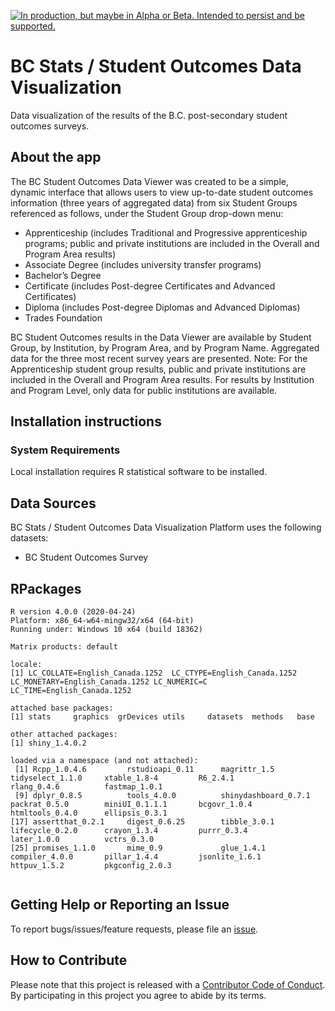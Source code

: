 <a id="devex-badge" rel="Delivery" href="https://github.com/BCDevExchange/assets/blob/master/README.md"><img alt="In production, but maybe in Alpha or Beta. Intended to persist and be supported." style="border-width:0" src="https://assets.bcdevexchange.org/images/badges/delivery.svg" title="In production, but maybe in Alpha or Beta. Intended to persist and be supported." /></a>

# BC Stats / Student Outcomes Data Visualization
Data visualization of the results of the B.C. post-secondary student outcomes surveys.

## About the app

The BC Student Outcomes Data Viewer was created to be a simple, dynamic interface that allows users to view up-to-date student outcomes information (three years of aggregated data) from six Student Groups referenced as follows, under the Student Group drop-down menu: 

- Apprenticeship (includes Traditional and Progressive apprenticeship programs; public and private institutions are included in the Overall and Program Area results)
- Associate Degree (includes university transfer programs) 
- Bachelor’s Degree
- Certificate (includes Post-degree Certificates and Advanced Certificates) 
- Diploma (includes Post-degree Diplomas and Advanced Diplomas) 
- Trades Foundation 

BC Student Outcomes results in the Data Viewer are available by Student Group, by Institution, by Program Area, and by Program Name. Aggregated data for the three most recent survey years are presented.  Note: For the Apprenticeship student group results, public and private institutions are included in the Overall and Program Area results.  For results by Institution and Program Level, only data for public institutions are available.


## Installation instructions

### System Requirements

Local installation requires R statistical software to be installed.

## Data Sources

BC Stats / Student Outcomes Data Visualization Platform uses the following datasets: 

- BC Student Outcomes Survey

## RPackages
```
R version 4.0.0 (2020-04-24)
Platform: x86_64-w64-mingw32/x64 (64-bit)
Running under: Windows 10 x64 (build 18362)

Matrix products: default

locale:
[1] LC_COLLATE=English_Canada.1252  LC_CTYPE=English_Canada.1252    LC_MONETARY=English_Canada.1252 LC_NUMERIC=C                    LC_TIME=English_Canada.1252    

attached base packages:
[1] stats     graphics  grDevices utils     datasets  methods   base     

other attached packages:
[1] shiny_1.4.0.2

loaded via a namespace (and not attached):
 [1] Rcpp_1.0.4.6         rstudioapi_0.11      magrittr_1.5         tidyselect_1.1.0     xtable_1.8-4         R6_2.4.1             rlang_0.4.6          fastmap_1.0.1       
 [9] dplyr_0.8.5          tools_4.0.0          shinydashboard_0.7.1 packrat_0.5.0        miniUI_0.1.1.1       bcgovr_1.0.4         htmltools_0.4.0      ellipsis_0.3.1      
[17] assertthat_0.2.1     digest_0.6.25        tibble_3.0.1         lifecycle_0.2.0      crayon_1.3.4         purrr_0.3.4          later_1.0.0          vctrs_0.3.0         
[25] promises_1.1.0       mime_0.9             glue_1.4.1           compiler_4.0.0       pillar_1.4.4         jsonlite_1.6.1       httpuv_1.5.2         pkgconfig_2.0.3     
  
```

## Getting Help or Reporting an Issue

To report bugs/issues/feature requests, please file an
[issue](https://github.com/bcgov/student-outcomes-dataviz/issues).


## How to Contribute

Please note that this project is released with a [Contributor Code of Conduct](CODE_OF_CONDUCT.md). By participating in this project you agree to abide by its terms.



